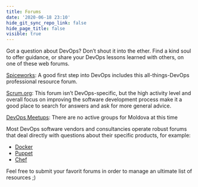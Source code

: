 ```yaml
---
title: Forums
date: '2020-06-18 23:10'
hide_git_sync_repo_link: false
hide_page_title: false
visible: true
---
```


Got a question about DevOps? Don’t shout it into the ether. Find a kind soul to offer guidance, or share your DevOps lessons learned with others, on one of these web forums.

[Spiceworks](https://community.spiceworks.com/devops): A good first step into DevOps includes this all-things-DevOps professional resource forum.

[Scrum.org](https://www.scrum.org/Forums/aff/1): This forum isn’t DevOps-specific, but the high activity level and overall focus on improving the software development process make it a good place to search for answers and ask for more general advice.

[DevOps Meetups](https://www.meetup.com/topics/devops/md/): There are no active groups for Moldova at this time

Most DevOps software vendors and consultancies operate robust forums that deal directly with questions about their specific products, for example:
* [Docker](https://forums.docker.com/)
* [Puppet](https://ask.puppet.com/questions/)
* [Chef](https://discourse.chef.io/)

Feel free to submit your favorit forums in order to manage an ultimate list of resources ;)